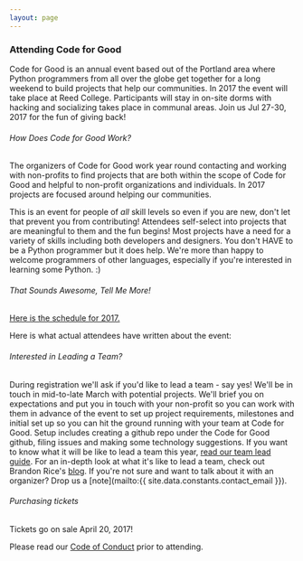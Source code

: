 ```yaml
---
layout: page
---
```

### Attending Code for Good

Code for Good is an annual event based out of the Portland area where Python programmers from all over the globe get together for a long weekend to build projects that help our communities. In 2017 the event will take place at Reed College. Participants will stay in on-site dorms with hacking and socializing takes place in communal areas. Join us Jul 27-30, 2017 for the fun of giving back!

###### How Does Code for Good Work?

The organizers of Code for Good work year round contacting and working with non-profits to find projects that are both within the scope of Code for Good and helpful to non-profit organizations and individuals. In 2017 projects are focused around helping our communities.

This is an event for people of *all* skill levels so even if you are new, don't let that prevent you from contributing! Attendees self-select into projects that are meaningful to them and the fun begins! Most projects have a need for a variety of skills including both developers and designers. You don't HAVE to be a Python programmer but it does help. We're more than happy to welcome programmers of other languages, especially if you're interested in learning some Python. :)

###### That Sounds Awesome, Tell Me More!

[Here is the schedule for 2017.](/2017.html)

Here is what actual attendees have written about the event:

###### Interested in Leading a Team?

During registration we'll ask if you'd like to lead a team - say yes! We'll be in touch in mid-to-late March with potential projects. We'll brief you on expectations and put you in touch with your non-profit so you can work with them in advance of the event to set up project requirements, milestones and initial set up so you can hit the ground running with your team at Code for Good. Setup includes creating a github repo under the Code for Good github, filing issues and making some technology suggestions. If you want to know what it will be like to lead a team this year, [read our team lead guide](/team-leads.html). For an in-depth look at what it's like to lead a team, check out Brandon Rice's [blog](http://www.blrice.net/blog/2015/08/10/leading-a-team-at-Code-for-good/). If you're not sure and want to talk about it with an organizer? Drop us a [note](mailto:{{ site.data.constants.contact_email }}).

###### Purchasing tickets

Tickets go on sale April 20, 2017!

<!--Tickets go on sale April 4, 2016.

During registration we ask if there's anything else you'd like us to know.  You can use this section to indicate that you'd like to room with a partner or friend who is also attending.  We will be sure to accommodate this when making the room assignments

Each year we offer a limited number of scholarship tickets but are unable to provide transportation funds. Criteria for selection includes the ability to get to the DC-area on your own, a documented financial need, and a short essay. Apply for a scholarship [here](https://docs.google.com/forms/d/1M3PJepMOZcqUcIN81Ju7YEeXpQKhYWnSWnmgeZTX33w/viewform#start=openform).-->

Please read our [Code of Conduct](/coc.html) prior to attending.
